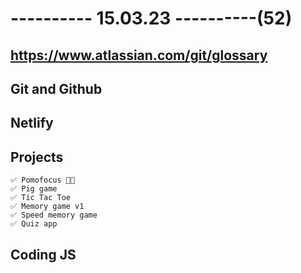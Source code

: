 # ---------- 15.03.23 ----------(52)

## https://www.atlassian.com/git/glossary

## Git and Github

## Netlify

## Projects

    ✅ Pomofocus 👍🏻
    ✅ Pig game
    ✅ Tic Tac Toe
    ✅ Memory game v1
    ✅ Speed memory game
    ✅ Quiz app

## Coding JS
